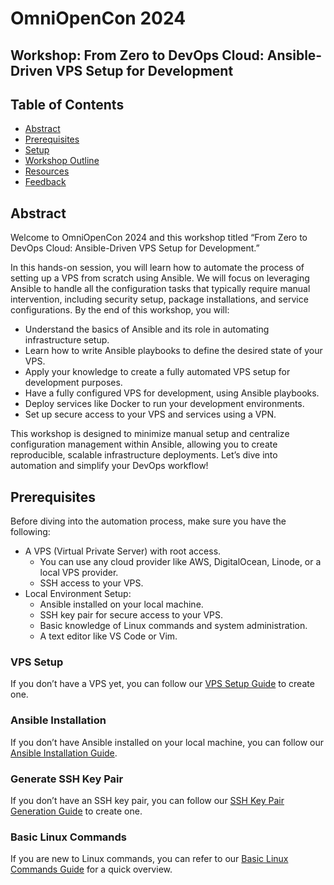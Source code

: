 # OmniOpenCon 2024

## Workshop: From Zero to DevOps Cloud: Ansible-Driven VPS Setup for Development

## Table of Contents

   * [Abstract](#abstract)
   * [Prerequisites](#prerequisites)
   * [Setup](#setup)
   * [Workshop Outline](#workshop-outline)
   * [Resources](#resources)
   * [Feedback](#feedback)

## Abstract

Welcome to OmniOpenCon 2024 and this workshop titled “From Zero to DevOps Cloud: Ansible-Driven VPS Setup for Development.”

In this hands-on session, you will learn how to automate the process of setting up a VPS from scratch using Ansible. We will focus on leveraging Ansible to handle all the configuration tasks that typically require manual intervention, including security setup, package installations, and service configurations. By the end of this workshop, you will:

- Understand the basics of Ansible and its role in automating infrastructure setup.
- Learn how to write Ansible playbooks to define the desired state of your VPS.
- Apply your knowledge to create a fully automated VPS setup for development purposes.
- Have a fully configured VPS for development, using Ansible playbooks.
- Deploy services like Docker to run your development environments.
- Set up secure access to your VPS and services using a VPN.

This workshop is designed to minimize manual setup and centralize configuration management within Ansible, allowing you to create reproducible, scalable infrastructure deployments. Let’s dive into automation and simplify your DevOps workflow!

## Prerequisites

Before diving into the automation process, make sure you have the following:

* A VPS (Virtual Private Server) with root access. 
  * You can use any cloud provider like AWS, DigitalOcean, Linode, or a local VPS provider.
  * SSH access to your VPS.
* Local Environment Setup:
  * Ansible installed on your local machine.
  * SSH key pair for secure access to your VPS.
  * Basic knowledge of Linux commands and system administration.
  * A text editor like VS Code or Vim.

### VPS Setup

If you don’t have a VPS yet, you can follow our [VPS Setup Guide](vps-setup.md) to create one.

### Ansible Installation

If you don’t have Ansible installed on your local machine, you can follow our [Ansible Installation Guide](./docs/ansible-installation.md).

### Generate SSH Key Pair

If you don’t have an SSH key pair, you can follow our [SSH Key Pair Generation Guide](ssh-keypair.md) to create one.

### Basic Linux Commands

If you are new to Linux commands, you can refer to our [Basic Linux Commands Guide](linux-commands.md) for a quick overview.

